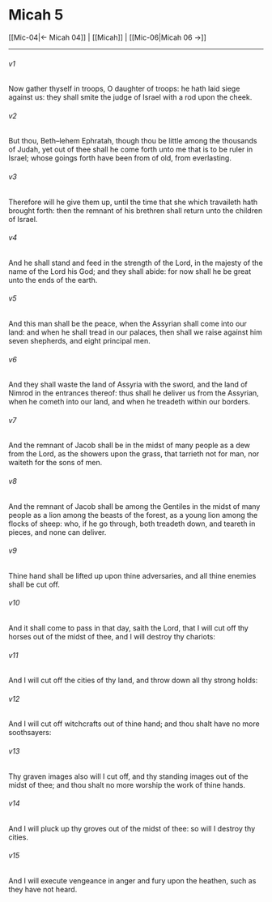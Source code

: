 # Micah 5

[[Mic-04|← Micah 04]] | [[Micah]] | [[Mic-06|Micah 06 →]]
***

###### v1
Now gather thyself in troops, O daughter of troops: he hath laid siege against us: they shall smite the judge of Israel with a rod upon the cheek.
###### v2
But thou, Beth–lehem Ephratah, though thou be little among the thousands of Judah, yet out of thee shall he come forth unto me that is to be ruler in Israel; whose goings forth have been from of old, from everlasting.
###### v3
Therefore will he give them up, until the time that she which travaileth hath brought forth: then the remnant of his brethren shall return unto the children of Israel.
###### v4
And he shall stand and feed in the strength of the Lord, in the majesty of the name of the Lord his God; and they shall abide: for now shall he be great unto the ends of the earth.
###### v5
And this man shall be the peace, when the Assyrian shall come into our land: and when he shall tread in our palaces, then shall we raise against him seven shepherds, and eight principal men.
###### v6
And they shall waste the land of Assyria with the sword, and the land of Nimrod in the entrances thereof: thus shall he deliver us from the Assyrian, when he cometh into our land, and when he treadeth within our borders.
###### v7
And the remnant of Jacob shall be in the midst of many people as a dew from the Lord, as the showers upon the grass, that tarrieth not for man, nor waiteth for the sons of men.
###### v8
And the remnant of Jacob shall be among the Gentiles in the midst of many people as a lion among the beasts of the forest, as a young lion among the flocks of sheep: who, if he go through, both treadeth down, and teareth in pieces, and none can deliver.
###### v9
Thine hand shall be lifted up upon thine adversaries, and all thine enemies shall be cut off.
###### v10
And it shall come to pass in that day, saith the Lord, that I will cut off thy horses out of the midst of thee, and I will destroy thy chariots:
###### v11
And I will cut off the cities of thy land, and throw down all thy strong holds:
###### v12
And I will cut off witchcrafts out of thine hand; and thou shalt have no more soothsayers:
###### v13
Thy graven images also will I cut off, and thy standing images out of the midst of thee; and thou shalt no more worship the work of thine hands.
###### v14
And I will pluck up thy groves out of the midst of thee: so will I destroy thy cities.
###### v15
And I will execute vengeance in anger and fury upon the heathen, such as they have not heard. 
